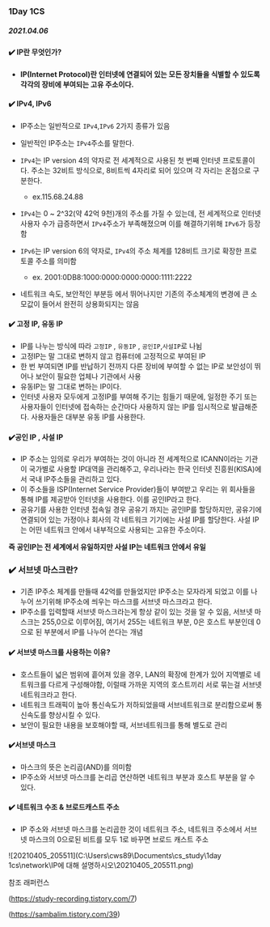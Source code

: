 ### 1Day 1CS

##### 2021.04.06



#### :heavy_check_mark: IP란 무엇인가?

- <b>IP(Internet Protocol)란 인터넷에 연결되어 있는 모든 장치들을 식별할 수 있도록 각각의 장비에 부여되는 고유 주소이다.</b>



#### :heavy_check_mark: IPv4, IPv6

- IP주소는 일반적으로 `IPv4`,`IPv6` 2가지 종류가 있음
- 일반적인 IP주소는 `IPv4`주소를 말한다.



- `IPv4`는 IP version 4의 약자로 전 세계적으로 사용된 첫 번째 인터넷 프로토콜이다. 주소는 32비트 방식으로, 8비트씩 4자리로 되어 있으며 각 자리는 온점으로 구분한다.
  - ex.115.68.24.88
- `IPv4`는 0 ~ 2^32(약 42억 9천)개의 주소를 가질 수 있는데, 전 세계적으로 인터넷 사용자 수가 급증하면서 `IPv4`주소가 부족해졌으며 이를 해결하기위해 `IPv6`가 등장함
- `IPv6`는 IP version 6의 약자로, `IPv4`의 주소 체계를 128비트 크기로 확장한 프로토콜 주소를 의미함
  - ex. 2001:0DB8:1000:0000:0000:0000:1111:2222
- 네트워크 속도, 보안적인 부분등 에서 뛰어나지만 기존의 주소체계의 변경에 큰 소모값이 들어서 완전히 상용화되지는 않음



#### :heavy_check_mark: 고정 IP, 유동 IP

- IP를 나누는 방식에 따라 `고정IP` , `유동IP` , `공인IP`,`사설IP`로 나뉨
- 고정IP는 말 그대로 변하지 않고 컴퓨터에 고정적으로 부여된 IP
- 한 번 부여되면 IP를 반납하기 전까지 다른 장비에 부여할 수 없는 IP로 보안성이 뛰어나 보안이 필요한 업체나 기관에서 사용
- 유동IP는 말 그대로 변하는 IP이다.
- 인터넷 사용자 모두에게 고정IP를 부여해 주기는 힘들기 때문에, 일정한 주기 또는 사용자들이 인터넷에 접속하는 순간마다 사용하지 않는 IP를 임시적으로 발급해준다. 사용자들은 대부분 유동 IP를 사용한다.



#### :heavy_check_mark:공인 IP , 사설 IP

- IP 주소는 임의로 우리가 부여하는 것이 아니라 전 세계적으로 ICANN이라는 기관이 국가별로 사용할 IP대역을 관리해주고, 우리나라는 한국 인터넷 진흥원(KISA)에서 국내 IP주소들을 관리하고 있다.
- 이 주소들을 ISP(Internet Service Provider)들이 부여받고 우리는 위 회사들을 통해 IP를 제공받아 인터넷을 사용한다. 이를 공인IP라고 한다.
- 공유기를 사용한 인터넷 접속일 경우 공유기 까지는 공인IP를 할당하지만, 공유기에 연결되어 있는 가정이나 회사의 각 네트워크 기기에는 사설 IP를 할당한다. 사설 IP는 어떤 네트워크 안에서 내부적으로 사용되는 고유한 주소이다.



<b>즉 공인IP는 전 세계에서 유일하지만 사설 IP는 네트워크 안에서 유일</b>



### :heavy_check_mark: 서브넷 마스크란?

- 기존 IP주소 체계를 만들때 42억를 만들었지만 IP주소는 모자라게 되었고 이를 나누어 쓰기위해 IP주소에 씌우는 마스크를 서브넷 마스크라고 한다.
- IP주소를 입력할때 서브넷 마스크라는게 항상 같이 있는 것을 알 수 있음, 서브넷 마스크는 255,0으로 이루어짐, 여기서 255는 네트워크 부분, 0은 호스트 부분인데 0으로 된 부분에서 IP를 나누어 쓴다는 개념



#### :heavy_check_mark: 서브넷 마스크를 사용하는 이유?

- 호스트들이 넓은 범위에 흩어져 있을 경우, LAN의 확장에 한계가 있어 지역별로 네트워크를 다르게 구성해야함, 이럴때 가까운 지역의 호스트끼리 서로 묶는걸 서브넷 네트워크라고 한다.
- 네트워크 트래픽이 높아 통신속도가 저하되었을때 서브네트워크로 분리함으로써 통신속도를 향상시킬 수 있다.
- 보안이 필요한 내용을 보호해야할 때, 서브네트워크를 통해 별도로 관리 



#### :heavy_check_mark:서브넷 마스크

- 마스크의 뜻은 논리곱(AND)를 의미함
- IP주소와 서브넷 마스크를 논리곱 연산하면 네트워크 부분과 호스트 부분을 알 수 있다.



#### :heavy_check_mark: 네트워크 수조 & 브로드캐스트 주소

- IP 주소와 서브넷 마스크를 논리곱한 것이 네트워크 주소, 네트워크 주소에서 서브넷 마스크의 0으로된 비트를 모두 1로 바꾸면 브로드 캐스트 주소



![20210405_205511](C:\Users\cws89\Documents\cs_study\1day 1cs\network\IP에 대해 설명하시오\20210405_205511.png)





참조 래퍼런스

(https://study-recording.tistory.com/7)

(https://sambalim.tistory.com/39)